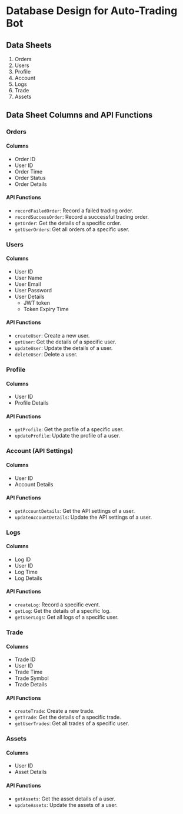 # Database Design for Auto-Trading Bot

## Data Sheets

1. Orders
2. Users
3. Profile
4. Account
5. Logs
6. Trade
7. Assets

## Data Sheet Columns and API Functions

### Orders

#### Columns

- Order ID
- User ID
- Order Time
- Order Status
- Order Details

#### API Functions

- `recordFailedOrder`: Record a failed trading order.
- `recordSuccessOrder`: Record a successful trading order.
- `getOrder`: Get the details of a specific order.
- `getUserOrders`: Get all orders of a specific user.

### Users

#### Columns

- User ID
- User Name
- User Email
- User Password
- User Details
    - JWT token
    - Token Expiry Time

#### API Functions

- `createUser`: Create a new user.
- `getUser`: Get the details of a specific user.
- `updateUser`: Update the details of a user.
- `deleteUser`: Delete a user.

### Profile

#### Columns

- User ID
- Profile Details

#### API Functions

- `getProfile`: Get the profile of a specific user.
- `updateProfile`: Update the profile of a user.

### Account (API Settings)

#### Columns

- User ID
- Account Details

#### API Functions

- `getAccountDetails`: Get the API settings of a user.
- `updateAccountDetails`: Update the API settings of a user.

### Logs

#### Columns

- Log ID
- User ID
- Log Time
- Log Details

#### API Functions

- `createLog`: Record a specific event.
- `getLog`: Get the details of a specific log.
- `getUserLogs`: Get all logs of a specific user.

### Trade

#### Columns

- Trade ID
- User ID
- Trade Time
- Trade Symbol
- Trade Details

#### API Functions

- `createTrade`: Create a new trade.
- `getTrade`: Get the details of a specific trade.
- `getUserTrades`: Get all trades of a specific user.

### Assets

#### Columns

- User ID
- Asset Details

#### API Functions

- `getAssets`: Get the asset details of a user.
- `updateAssets`: Update the assets of a user.

